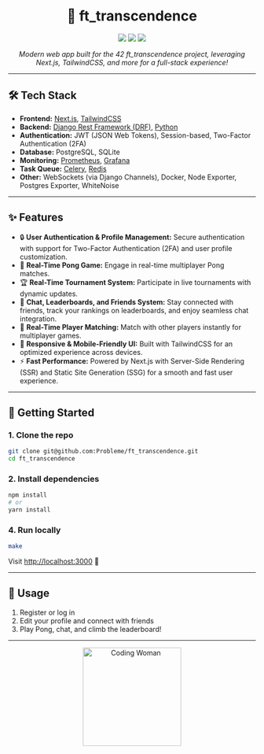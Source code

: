 <h1 align="center">🚀 ft_transcendence</h1>
<p align="center">
  <img src="https://img.shields.io/badge/Built%20with-Next.js-blue?logo=next.js" />
  <img src="https://img.shields.io/badge/Styled%20with-TailwindCSS-38bdf8?logo=tailwindcss" />
  <img src="https://img.shields.io/badge/Language-JavaScript-yellow?logo=javascript" />
</p>

<p align="center">
  <em>Modern web app built for the 42 ft_transcendence project, leveraging Next.js, TailwindCSS, and more for a full-stack experience!</em>
</p>

---
## 🛠️ Tech Stack

- **Frontend:** [Next.js](https://nextjs.org/), [TailwindCSS](https://tailwindcss.com/)
- **Backend:** [Django Rest Framework (DRF)](https://www.django-rest-framework.org/), [Python](https://www.python.org/)
- **Authentication:** JWT (JSON Web Tokens), Session-based, Two-Factor Authentication (2FA)
- **Database:** PostgreSQL, SQLite
- **Monitoring:** [Prometheus](https://prometheus.io/), [Grafana](https://grafana.com/)
- **Task Queue:** [Celery](https://docs.celeryproject.org/en/stable/), [Redis](https://redis.io/)
- **Other:** WebSockets (via Django Channels), Docker, Node Exporter, Postgres Exporter, WhiteNoise

---
## ✨ Features

- 🔒 **User Authentication & Profile Management:** Secure authentication with support for Two-Factor Authentication (2FA) and user profile customization.
- 🏓 **Real-Time Pong Game:** Engage in real-time multiplayer Pong matches.
- 🏆 **Real-Time Tournament System:** Participate in live tournaments with dynamic updates.
- 💬 **Chat, Leaderboards, and Friends System:** Stay connected with friends, track your rankings on leaderboards, and enjoy seamless chat integration.
- 👥 **Real-Time Player Matching:** Match with other players instantly for multiplayer games.
- 📱 **Responsive & Mobile-Friendly UI:** Built with TailwindCSS for an optimized experience across devices.
- ⚡ **Fast Performance:** Powered by Next.js with Server-Side Rendering (SSR) and Static Site Generation (SSG) for a smooth and fast user experience.

---

## 🚀 Getting Started

### 1. Clone the repo

```bash
git clone git@github.com:Probleme/ft_transcendence.git
cd ft_transcendence
```

### 2. Install dependencies

```bash
npm install
# or
yarn install
```

### 4. Run locally

```bash
make
```

Visit [http://localhost:3000](http://localhost:3000) 🚀

---

## 📝 Usage

1. Register or log in
2. Edit your profile and connect with friends
3. Play Pong, chat, and climb the leaderboard!

---

<p align="center">
  <img src="https://media.giphy.com/media/13HgwGsXF0aiGY/giphy.gif" width="200" alt="Coding Woman" />
</p>
